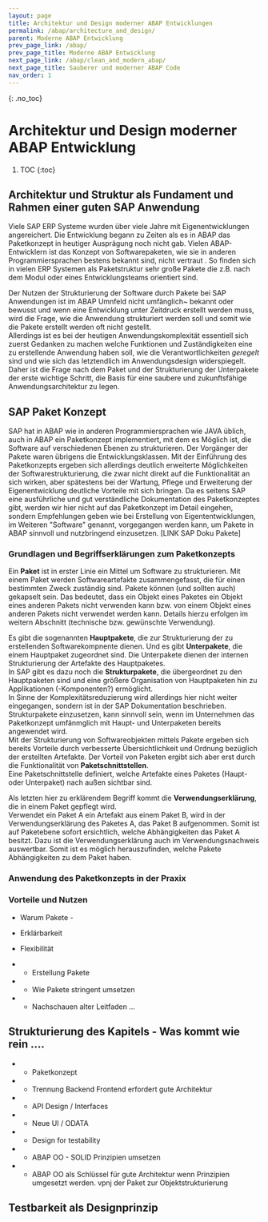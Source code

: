 ```yaml
---
layout: page
title: Architektur und Design moderner ABAP Entwicklungen
permalink: /abap/architecture_and_design/
parent: Moderne ABAP Entwicklung
prev_page_link: /abap/
prev_page_title: Moderne ABAP Entwicklung
next_page_link: /abap/clean_and_modern_abap/
next_page_title: Sauberer und moderner ABAP Code
nav_order: 1
---
```


{: .no_toc}
# Architektur und Design moderner ABAP Entwicklung

1. TOC
{:toc}

## Architektur und Struktur als Fundament und Rahmen einer guten SAP Anwendung 

 Viele SAP ERP Systeme wurden über viele Jahre mit Eigenentwicklungen angereichert. Die Entwicklung begann zu Zeiten als es in ABAP das Paketkonzept in heutiger Ausprägung noch nicht gab. Vielen ABAP-Entwicklern ist das Konzept von Softwarepaketen, wie sie in anderen Programmiersprachen bestens bekannt sind, nicht vertraut . So finden sich in vielen ERP Systemen als Paketstruktur sehr große Pakete die z.B. nach dem Modul oder eines Entwicklungsteams orientiert sind.

Der Nutzen der Strukturierung der Software durch Pakete bei SAP Anwendungen ist im ABAP Umnfeld nicht umfänglich~ bekannt oder bewusst und wenn eine Entwicklung unter Zeitdruck erstellt werden muss, wird die Frage, wie die Anwendung strukturiert werden soll und somit wie die Pakete erstellt werden oft nicht gestellt.  
 Allerdings ist es bei der heutigen Anwendungskomplexität essentiell sich zuerst Gedanken zu machen welche Funktionen und Zuständigkeiten eine zu erstellende Anwendung haben soll, wie die Verantwortlichkeiten *geregelt* sind und wie sich das letztendlich im Anwendungsdesign widerspiegelt.  
 Daher ist die Frage nach dem Paket und der Strukturierung der Unterpakete der erste wichtige Schritt, die Basis für eine saubere und zukunftsfähige Anwendungsarchitektur zu legen. 

## SAP Paket Konzept
SAP hat in ABAP wie in anderen Programmiersprachen wie JAVA üblich, auch in ABAP ein Paketkonzept implementiert, mit dem es Möglich ist, die Software auf verschiedenen Ebenen zu strukturieren. Der Vorgänger der Pakete waren übrigens die Entwicklungsklassen. Mit der Einführung des Paketkonzepts ergeben sich allerdings deutlich erweiterte Möglichkeiten der Softwarestrukturierung, die zwar nicht direkt auf die Funktionalität an sich wirken, aber spätestens bei der Wartung, Pflege und Erweiterung der Eigenentwicklung deutliche Vorteile mit sich bringen. Da es seitens SAP eine ausführliche und gut verständliche Dokumentation des Paketkonzeptes gibt, werden wir hier nicht auf das Paketkonzept im Detail eingehen, sondern Empfehlungen geben wie bei Erstellung von Eigententwicklungen, im Weiteren "Software" genannt, vorgegangen werden kann, um Pakete in ABAP sinnvoll und nutzbringend einzusetzen. 
[LINK SAP Doku Pakete]

### Grundlagen und Begriffserklärungen zum Paketkonzepts
Ein **Paket** ist in erster Linie ein Mittel um Software zu strukturieren. Mit einem Paket werden Softwareartefakte zusammengefasst, die für einen bestimmten Zweck zuständig sind. Pakete können (und sollten auch) gekapselt sein. Das bedeutet, dass ein Objekt eines Paketes ein Objekt eines anderen Pakets nicht verwenden kann bzw. von einem Objekt eines anderen Pakets nicht verwendet werden kann.
Details hierzu erfolgen im weitern Abschnitt (technische bzw. gewünschte Verwendung).

Es gibt die sogenannten **Hauptpakete**, die zur Strukturierung der zu erstellenden Softwarekompnente dienen. Und es gibt **Unterpakete**, die einem Hauptpaket zugeordnet sind. Die Unterpakete dienen der internen Strukturierung der Artefakte des Hauptpaketes.  
In SAP gibt es dazu noch die **Strukturpakete**, die übergeordnet zu den Hauptpaketen sind und eine größere Organisation von Hauptpaketen hin zu Applikationen (-Komponenten?) ermöglicht.  
In Sinne der Komplexitätsreduzierung wird allerdings hier nicht weiter eingegangen, sondern ist in der SAP Dokumentation beschrieben. Strukturpakete einzusetzen, kann sinnvoll sein, wenn im Unternehmen das Paketkonzept umfänmglich mit Haupt- und Unterpaketen bereits angewendet wird.  
Mit der Strukturierung von Softwareobjekten mittels Pakete ergeben sich bereits Vorteile durch verbesserte Übersichtlichkeit und Ordnung bezüglich der erstellten Artefakte. Der Vorteil von Paketen ergibt sich aber erst durch die Funktionalität von **Paketschnittstellen**.  
Eine Paketschnittstelle definiert, welche Artefakte eines Paketes (Haupt- oder Unterpaket) nach außen sichtbar sind.

Als letzten hier zu erklärendem Begriff kommt die **Verwendungserklärung**, die in einem Paket gepflegt wird.  
Verwendet ein Paket A ein Artefakt aus einem Paket B, wird in der Verwendungserklärung des Paketes A, das Paket B aufgenommen. Somit ist auf Paketebene sofort ersichtlich, welche Abhängigkeiten das Paket A besitzt. Dazu ist die Verwendungserklärung auch im Verwendungsnachweis auswertbar. Somit ist es möglich herauszufinden, welche Pakete Abhängigkeiten zu dem Paket haben. 

### Anwendung des Paketkonzepts in der Praxix


### Vorteile und Nutzen
* Warum Pakete -

* Erklärbarkeit
* Flexibilität
* - Erstellung Pakete
* - Wie Pakete stringent umsetzen
* - Nachschauen alter Leitfaden ...

 ## Strukturierung des Kapitels - Was kommt wie rein ....
* - Paketkonzept
* - Trennung Backend Frontend erfordert gute Architektur
* - API Design / Interfaces 
* - Neue UI / ODATA
* - Design for testability

* - ABAP OO - SOLID Prinzipien umsetzen
* - ABAP OO als Schlüssel für gute Architektur wenn Prinzipien umgesetzt werden.  vpnj der Paket zur Objektstrukturierung


## Testbarkeit als Designprinzip 

